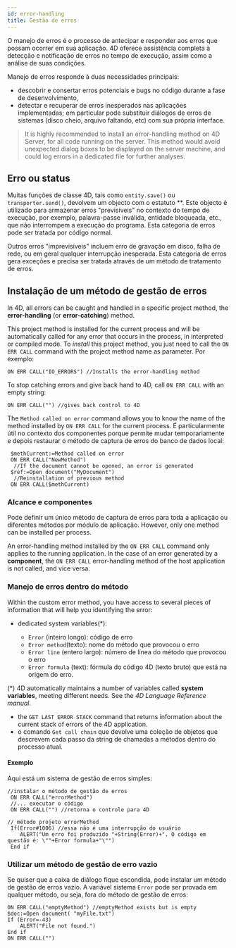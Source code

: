 ```yaml
---
id: error-handling
title: Gestão de erros
---
```


O manejo de erros é o processo de antecipar e responder aos erros que possam ocorrer em sua aplicação. 4D oferece assistência completa à detecção e notificação de erros no tempo de execução, assim como a análise de suas condições.

Manejo de erros responde à duas necessidades principais:

- descobrir e consertar erros potenciais e bugs no código durante a fase de desenvolvimento,
- detectar e recuperar de erros inesperados nas aplicações implementadas; em particular pode substituir diálogos de erros de sistemas (disco cheio, arquivo faltando, etc) com sua própria interface.
> It is highly recommended to install an error-handling method on 4D Server, for all code running on the server. This method would avoid unexpected dialog boxes to be displayed on the server machine, and could log errors in a dedicated file for further analyses.


## Erro ou status

Muitas funções de classe 4D, tais como `entity.save()` ou `transporter.send()`, devolvem um objecto com o estatuto **. Este objecto é utilizado para armazenar erros "previsíveis" no contexto do tempo de execução, por exemplo, palavra-passe inválida, entidade bloqueada, etc., que não interrompem a execução do programa. Esta categoria de erros pode ser tratada por código normal.

Outros erros "imprevisíveis" incluem erro de gravação em disco, falha de rede, ou em geral qualquer interrupção inesperada. Esta categoria de erros gera exceções e precisa ser tratada através de um método de tratamento de erros.


## Instalação de um método de gestão de erros

In 4D, all errors can be caught and handled in a specific project method, the **error-handling** (or **error-catching**) method.

This project method is installed for the current process and will be automatically called for any error that occurs in the process, in interpreted or compiled mode. To *install* this project method, you just need to call the `ON ERR CALL` command with the project method name as parameter. Por exemplo:

```4d
ON ERR CALL("IO_ERRORS") //Installs the error-handling method
```

To stop catching errors and give back hand to 4D, call `ON ERR CALL` with an empty string:
```4d
ON ERR CALL("") //gives back control to 4D
```

The  `Method called on error` command allows you to know the name of the method installed by `ON ERR CALL` for the current process. É particularmente útil no contexto dos componentes porque permite mudar temporariamente e depois restaurar o método de captura de erros do banco de dados local:

```4d
 $methCurrent:=Method called on error
 ON ERR CALL("NewMethod")
  //If the document cannot be opened, an error is generated
 $ref:=Open document("MyDocument")
  //Reinstallation of previous method
 ON ERR CALL($methCurrent)

```

### Alcance e componentes

Pode definir um único método de captura de erros para toda a aplicação ou diferentes métodos por módulo de aplicação. However, only one method can be installed per process.

An error-handling method installed by the `ON ERR CALL` command only applies to the running application. In the case of an error generated by a **component**, the `ON ERR CALL` error-handling method of the host application is not called, and vice versa.


### Manejo de erros dentro do método

Within the custom error method, you have access to several pieces of information that will help you identifying the error:

- dedicated system variables(*):

  - `Error` (inteiro longo): código de erro
  - `Error method`(texto): nome do método que provocou o erro
  - `Error line` (entero largo): número de línea do método que provocou o erro
  - `Error formula` (text): fórmula do código 4D (texto bruto) que está na origem do erro.

(*) 4D automatically maintains a number of variables called **system variables**, meeting different needs. See the *4D Language Reference manual*.

- the `GET LAST ERROR STACK` command that returns information about the current stack of errors of the 4D application.
- o comando `Get call chain` que devolve uma coleção de objetos que descrevem cada passo da string de chamadas a métodos dentro do processo atual.


#### Exemplo

Aqui está um sistema de gestão de erros simples:

```4d
//instalar o método de gestão de erros
 ON ERR CALL("errorMethod")
 //... executar o código
 ON ERR CALL("") //retorna o controle para 4D
```

```4d
// método projeto errorMethod
 If(Error#1006) //essa não é uma interrupção do usuário
    ALERT("Um erro foi produzido "+String(Error)+". O código em questão é: \""+Error formula+"\"")
 End if
```

### Utilizar um método de gestão de erro vazio

Se quiser que a caixa de diálogo fique escondida, pode instalar um método de gestão de erros vazio. A variável sistema `Error` pode ser provada em qualquer método, ou seja, fora do método de gestão de erros:

```4d
ON ERR CALL("emptyMethod") //emptyMethod exists but is empty
$doc:=Open document( "myFile.txt")
If (Error=-43)
    ALERT("File not found.")
End if
ON ERR CALL("")
```


